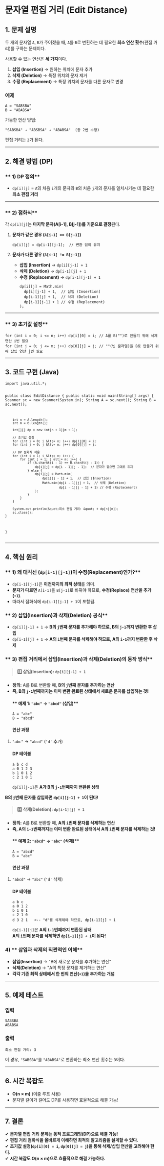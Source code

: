 <h1 id="문자열-편집-거리-edit-distance">문자열 편집 거리 (Edit Distance)</h1>
<h2 id="1-문제-설명"><strong>1. 문제 설명</strong></h2>
<p>두 개의 문자열 <code>A</code>, <code>B</code>가 주어졌을 때, <code>A</code>를 <code>B</code>로 변환하는 데 필요한 <strong>최소 연산 횟수</strong>(편집 거리)를 구하는 문제이다.</p>
<p>사용할 수 있는 연산은 <strong>세 가지</strong>이다.</p>
<ol>
<li><strong>삽입 (Insertion)</strong> → 원하는 위치에 문자 추가  </li>
<li><strong>삭제 (Deletion)</strong> → 특정 위치의 문자 제거  </li>
<li><strong>수정 (Replacement)</strong> → 특정 위치의 문자를 다른 문자로 변경  </li>
</ol>
<h3 id="예제">예제</h3>
<pre><code>A = &quot;SABSBA&quot;
B = &quot;ABABSA&quot;</code></pre><p>가능한 연산 방법:</p>
<pre><code>&quot;SABSBA&quot; → &quot;ABSBSA&quot; → &quot;ABABSA&quot;  (총 2번 수정)</code></pre><p>편집 거리는 <code>2</code>가 된다.</p>
<hr />
<h2 id="2-해결-방법-dp"><strong>2. 해결 방법 (DP)</strong></h2>
<h3 id="-1-dp-정의">** 1) DP 정의**</h3>
<ul>
<li><code>dp[i][j]</code> = <code>A</code>의 처음 <code>i</code>개의 문자와 <code>B</code>의 처음 <code>j</code>개의 문자를 일치시키는 데 필요한 <strong>최소 편집 거리</strong></li>
</ul>
<hr />
<h3 id="-2-점화식">** 2) 점화식**</h3>
<p>각 <code>dp[i][j]</code>는 <strong>마지막 문자(A[i-1], B[j-1])를 기준으로 결정</strong>된다.</p>
<ol>
<li><p><strong>문자가 같은 경우 (<code>A[i-1] == B[j-1]</code>)</strong></p>
<pre><code class="language-java">dp[i][j] = dp[i-1][j-1];  // 변환 없이 유지</code></pre>
</li>
<li><p><strong>문자가 다른 경우 (<code>A[i-1] != B[j-1]</code>)</strong></p>
<ul>
<li><strong>삽입 (Insertion)</strong> → <code>dp[i][j-1] + 1</code></li>
<li><strong>삭제 (Deletion)</strong> → <code>dp[i-1][j] + 1</code></li>
<li><strong>수정 (Replacement)</strong> → <code>dp[i-1][j-1] + 1</code><pre><code class="language-java">dp[i][j] = Math.min(
  dp[i][j-1] + 1,  // 삽입 (Insertion)
  dp[i-1][j] + 1,  // 삭제 (Deletion)
  dp[i-1][j-1] + 1 // 수정 (Replacement)
);</code></pre>
</li>
</ul>
</li>
</ol>
<hr />
<h3 id="-3-초기값-설정">** 3) 초기값 설정**</h3>
<pre><code class="language-java">for (int i = 0; i &lt;= n; i++) dp[i][0] = i; // A를 B(&quot;&quot;)로 만들기 위해 삭제 연산 i번 필요
for (int j = 0; j &lt;= m; j++) dp[0][j] = j; // &quot;&quot;(빈 문자열)을 B로 만들기 위해 삽입 연산 j번 필요</code></pre>
<hr />
<h2 id="3-코드-구현-java"><strong>3. 코드 구현 (Java)</strong></h2>
<pre><code class="language-java">import java.util.*;

public class EditDistance {
    public static void main(String[] args) {
        Scanner sc = new Scanner(System.in);
        String A = sc.next();
        String B = sc.next();

        int n = A.length();
        int m = B.length();

        int[][] dp = new int[n + 1][m + 1];

        // 초기값 설정
        for (int i = 0; i &lt;= n; i++) dp[i][0] = i;
        for (int j = 0; j &lt;= m; j++) dp[0][j] = j;

        // DP 점화식 적용
        for (int i = 1; i &lt;= n; i++) {
            for (int j = 1; j &lt;= m; j++) {
                if (A.charAt(i - 1) == B.charAt(j - 1)) {
                    dp[i][j] = dp[i - 1][j - 1];  // 문자가 같으면 그대로 유지
                } else {
                    dp[i][j] = Math.min(
                        dp[i][j - 1] + 1,  // 삽입 (Insertion)
                        Math.min(dp[i - 1][j] + 1,  // 삭제 (Deletion)
                                 dp[i - 1][j - 1] + 1) // 수정 (Replacement)
                    );
                }
            }
        }

        System.out.println(&quot;최소 편집 거리: &quot; + dp[n][m]);
        sc.close();
    }
}</code></pre>
<hr />
<h2 id="4-핵심-원리"><strong>4. 핵심 원리</strong></h2>
<h3 id="-1-왜-대각선-dpi-1j-1이-수정replacement인가">** 1) 왜 대각선 (<code>dp[i-1][j-1]</code>)이 수정(Replacement)인가?**</h3>
<ul>
<li><code>dp[i-1][j-1]</code>은 <strong>이전까지의 최적 상태</strong>를 의미.</li>
<li><strong>문자가 다르면</strong> <code>A[i-1]</code>을 <code>B[j-1]</code>로 바꿔야 하므로, <strong>수정(Replace) 연산을 추가 (<code>+1</code>)</strong>.</li>
<li>따라서 점화식에 <code>dp[i-1][j-1] + 1</code>이 포함됨.</li>
</ul>
<h3 id="-2-삽입insertion과-삭제deletion-공식">** 2) 삽입(Insertion)과 삭제(Deletion) 공식**</h3>
<ul>
<li><code>dp[i][j-1] + 1</code> → <strong>B의 <code>j</code>번째 문자를 추가해야 하므로, B의 <code>j-1</code>까지 변환한 후 삽입</strong></li>
<li><code>dp[i-1][j] + 1</code> → <strong>A의 <code>i</code>번째 문자를 삭제해야 하므로, A의 <code>i-1</code>까지 변환한 후 삭제</strong></li>
</ul>
<h3 id="-3-편집-거리에서-삽입insertion과-삭제deletion의-동작-방식">** 3) 편집 거리에서 삽입(Insertion)과 삭제(Deletion)의 동작 방식**</h3>
<blockquote>
<h4 id="1️⃣-삽입insertion-dpij-1--1"><strong>1️⃣ 삽입(Insertion): <code>dp[i][j-1] + 1</code></strong></h4>
</blockquote>
<ul>
<li><strong>정의:</strong> A를 B로 변환할 때, <strong>B의 <code>j</code>번째 문자를 추가하는 연산</strong>  </li>
<li><strong>즉, B의 <code>j-1</code>번째까지는 이미 변환 완료된 상태에서 새로운 문자를 삽입하는 것!</strong><h4 id="-예제-1-abc-→-abcd-삽입">** 예제 1: <code>&quot;abc&quot;</code> → <code>&quot;abcd&quot;</code> (삽입)**</h4>
<pre><code class="language-plaintext">A = &quot;abc&quot;
B = &quot;abcd&quot;</code></pre>
<h4 id="연산-과정"><strong>연산 과정</strong></h4>
</li>
</ul>
<ol>
<li><code>&quot;abc&quot;</code> → <code>&quot;abcd&quot;</code> (<code>'d'</code> 추가)<h4 id="dp-테이블"><strong>DP 테이블</strong></h4>
<pre><code class="language-plaintext">a b c d
a 0 1 2 3
b 1 0 1 2
c 2 1 0 1</code></pre>
<code>dp[i][j-1]</code>은 <strong>A가 B의 <code>j-1</code>번째까지 변환된 상태</strong>  </li>
</ol>
<p><strong>B의 <code>j</code>번째 문자를 삽입하면 <code>dp[i][j-1] + 1</code>이 된다!</strong>  </p>
<blockquote>
<h4 id="2️⃣-삭제deletion-dpi-1j--1"><strong>2️⃣ 삭제(Deletion): <code>dp[i-1][j] + 1</code></strong></h4>
</blockquote>
<ul>
<li><strong>정의:</strong> A를 B로 변환할 때, <strong>A의 <code>i</code>번째 문자를 삭제하는 연산</strong>  </li>
<li><strong>즉, A의 <code>i-1</code>번째까지는 이미 변환 완료된 상태에서 A의 <code>i</code>번째 문자를 삭제하는 것!</strong><h4 id="-예제-2-abcd-→-abc-삭제">** 예제 2: <code>&quot;abcd&quot;</code> → <code>&quot;abc&quot;</code> (삭제)**</h4>
<pre><code class="language-plaintext">A = &quot;abcd&quot;
B = &quot;abc&quot;</code></pre>
<h4 id="연산-과정-1"><strong>연산 과정</strong></h4>
</li>
</ul>
<ol>
<li><code>&quot;abcd&quot;</code> → <code>&quot;abc&quot;</code> (<code>'d'</code> 삭제)<h4 id="dp-테이블-1"><strong>DP 테이블</strong></h4>
<pre><code class="language-plaintext">a b c 
a 0 1 2 
b 1 0 1 
c 2 1 0
d 3 2 1   &lt;-- &quot;d&quot;를 삭제해야 하므로, dp[i-1][j] + 1</code></pre>
<code>dp[i-1][j]</code>은 <strong>A의 <code>i-1</code>번째까지 변환된 상태</strong><br /><strong>A의 <code>i</code>번째 문자를 삭제하면 <code>dp[i-1][j] + 1</code>이 된다!</strong></li>
</ol>
<h3 id="4--삽입과-삭제의-직관적인-이해">4) ** 삽입과 삭제의 직관적인 이해**</h3>
<ul>
<li><strong>삽입(Insertion)</strong> → &quot;B에 새로운 문자를 추가하는 연산&quot;  </li>
<li><strong>삭제(Deletion)</strong> → &quot;A의 특정 문자를 제거하는 연산&quot;  </li>
<li><strong>각각 기존 최적 상태에서 한 번의 연산(<code>+1</code>)을 추가하는 개념</strong>  </li>
</ul>
<hr />
<h2 id="5-예제-테스트"><strong>5. 예제 테스트</strong></h2>
<h3 id="입력"><strong>입력</strong></h3>
<pre><code>SABSBA
ABABSA</code></pre><h3 id="출력"><strong>출력</strong></h3>
<pre><code>최소 편집 거리: 3</code></pre><p>이 경우, <code>&quot;SABSBA&quot;</code>를 <code>&quot;ABABSA&quot;</code>로 변환하는 최소 연산 횟수는 <code>3</code>이다.</p>
<hr />
<h2 id="6-시간-복잡도"><strong>6. 시간 복잡도</strong></h2>
<ul>
<li><strong>O(n × m)</strong> (이중 루프 사용)</li>
<li>문자열 길이가 길어도 DP를 사용하면 효율적으로 해결 가능!</li>
</ul>
<hr />
<h2 id="7-결론"><strong>7. 결론</strong></h2>
<p>✔ <strong>문자열 편집 거리 문제는 동적 프로그래밍(DP)으로 해결 가능!</strong><br />✔ <strong>편집 거리 점화식을 올바르게 이해하면 최적의 알고리즘을 설계할 수 있다.</strong><br />✔ <strong>초기값 설정(<code>dp[i][0] = i</code>, <code>dp[0][j] = j</code>)을 통해 삭제/삽입 연산을 고려해야 한다.</strong><br />✔ <strong>시간 복잡도 O(n × m)으로 효율적으로 해결 가능하다.</strong>  </p>